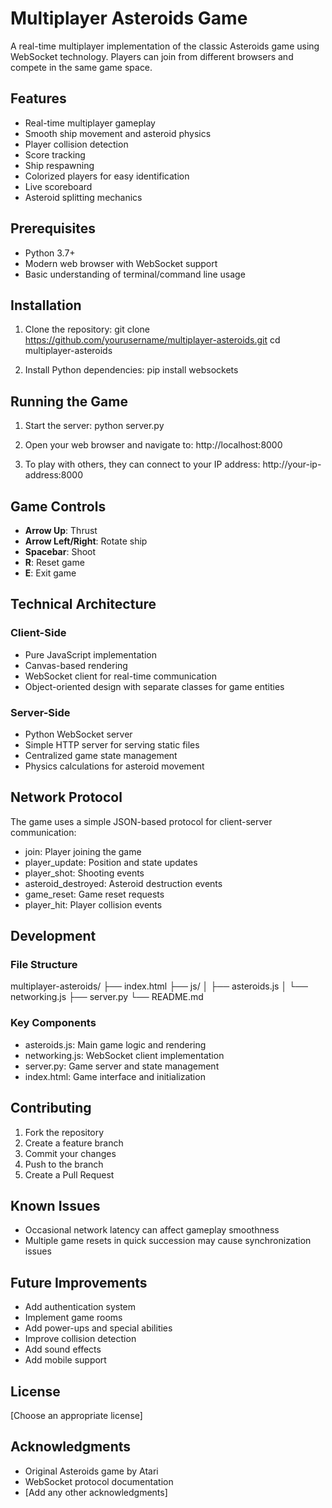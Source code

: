 # Multiplayer Asteroids Game

A real-time multiplayer implementation of the classic Asteroids game using WebSocket technology. Players can join from different browsers and compete in the same game space.

## Features

- Real-time multiplayer gameplay
- Smooth ship movement and asteroid physics
- Player collision detection
- Score tracking
- Ship respawning
- Colorized players for easy identification
- Live scoreboard
- Asteroid splitting mechanics

## Prerequisites

- Python 3.7+
- Modern web browser with WebSocket support
- Basic understanding of terminal/command line usage

## Installation

1. Clone the repository:
   git clone https://github.com/yourusername/multiplayer-asteroids.git
   cd multiplayer-asteroids

2. Install Python dependencies:
   pip install websockets

## Running the Game

1. Start the server:
   python server.py

2. Open your web browser and navigate to:
   http://localhost:8000

3. To play with others, they can connect to your IP address:
   http://your-ip-address:8000

## Game Controls

- **Arrow Up**: Thrust
- **Arrow Left/Right**: Rotate ship
- **Spacebar**: Shoot
- **R**: Reset game
- **E**: Exit game

## Technical Architecture

### Client-Side
- Pure JavaScript implementation
- Canvas-based rendering
- WebSocket client for real-time communication
- Object-oriented design with separate classes for game entities

### Server-Side
- Python WebSocket server
- Simple HTTP server for serving static files
- Centralized game state management
- Physics calculations for asteroid movement

## Network Protocol

The game uses a simple JSON-based protocol for client-server communication:

- join: Player joining the game
- player_update: Position and state updates
- player_shot: Shooting events
- asteroid_destroyed: Asteroid destruction events
- game_reset: Game reset requests
- player_hit: Player collision events

## Development

### File Structure

multiplayer-asteroids/
├── index.html
├── js/
│   ├── asteroids.js
│   └── networking.js
├── server.py
└── README.md

### Key Components

- asteroids.js: Main game logic and rendering
- networking.js: WebSocket client implementation
- server.py: Game server and state management
- index.html: Game interface and initialization

## Contributing

1. Fork the repository
2. Create a feature branch
3. Commit your changes
4. Push to the branch
5. Create a Pull Request

## Known Issues

- Occasional network latency can affect gameplay smoothness
- Multiple game resets in quick succession may cause synchronization issues

## Future Improvements

- Add authentication system
- Implement game rooms
- Add power-ups and special abilities
- Improve collision detection
- Add sound effects
- Add mobile support

## License

[Choose an appropriate license]

## Acknowledgments

- Original Asteroids game by Atari
- WebSocket protocol documentation
- [Add any other acknowledgments]
